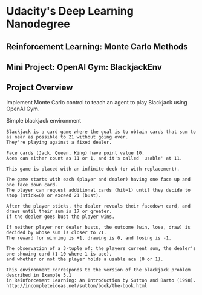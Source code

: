 # Udacity's Deep Learning Nanodegree
## Reinforcement Learning: Monte Carlo Methods
## Mini Project: OpenAI Gym: BlackjackEnv

## Project Overview

Implement Monte Carlo control to teach an agent to play Blackjack using OpenAI Gym.

Simple blackjack environment

    Blackjack is a card game where the goal is to obtain cards that sum to as near as possible to 21 without going over.
    They're playing against a fixed dealer.

    Face cards (Jack, Queen, King) have point value 10.
    Aces can either count as 11 or 1, and it's called 'usable' at 11.

    This game is placed with an infinite deck (or with replacement).

    The game starts with each (player and dealer) having one face up and one face down card.
    The player can request additional cards (hit=1) until they decide to stop (stick=0) or exceed 21 (bust).

    After the player sticks, the dealer reveals their facedown card, and draws until their sum is 17 or greater.
    If the dealer goes bust the player wins.

    If neither player nor dealer busts, the outcome (win, lose, draw) is decided by whose sum is closer to 21.
    The reward for winning is +1, drawing is 0, and losing is -1.

    The observation of a 3-tuple of: the players current sum, the dealer's one showing card (1-10 where 1 is ace),
    and whether or not the player holds a usable ace (0 or 1).

    This environment corresponds to the version of the blackjack problem described in Example 5.1
    in Reinforcement Learning: An Introduction by Sutton and Barto (1998).
    http://incompleteideas.net/sutton/book/the-book.html
